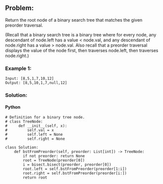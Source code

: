 ## Problem:

Return the root node of a binary search tree that matches the given preorder traversal.

(Recall that a binary search tree is a binary tree where for every node, any descendant of node.left has a value < node.val, and any descendant of node.right has a value > node.val. Also recall that a preorder traversal displays the value of the node first, then traverses node.left, then traverses node.right.)

### Example 1:

```
Input: [8,5,1,7,10,12]
Output: [8,5,10,1,7,null,12]

```

### Solution:

#### Python

```
# Definition for a binary tree node.
# class TreeNode:
#     def __init__(self, x):
#         self.val = x
#         self.left = None
#         self.right = None

class Solution:
    def bstFromPreorder(self, preorder: List[int]) -> TreeNode:
        if not preorder: return None
        root = TreeNode(preorder[0])
        i = bisect.bisect(preorder, preorder[0])
        root.left = self.bstFromPreorder(preorder[1:i])
        root.right = self.bstFromPreorder(preorder[i:])
        return root
```
